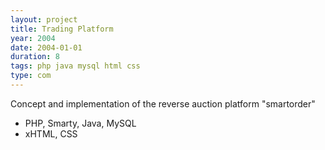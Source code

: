 ```yaml
---
layout: project
title: Trading Platform
year: 2004
date: 2004-01-01
duration: 8
tags: php java mysql html css
type: com
---
```


Concept and implementation of the reverse auction platform "smartorder"

- PHP, Smarty, Java, MySQL
- xHTML, CSS
